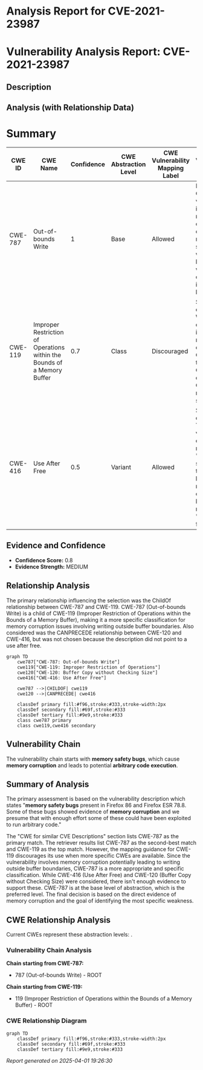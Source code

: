 # Analysis Report for CVE-2021-23987

# Vulnerability Analysis Report: CVE-2021-23987

## Description



## Analysis (with Relationship Data)

# Summary
| CWE ID  | CWE Name  | Confidence | CWE Abstraction Level | CWE Vulnerability Mapping Label | CWE-Vulnerability Mapping Notes |
|-----------------|-----------------------------------------------------------------|--------------------|---------------------------|-----------------------------------|------------------------------------------------------------------------------------------------------|
| CWE-787 | Out-of-bounds Write | 1 | Base | Allowed | Primary CWE. The vulnerability involves memory corruption due to memory safety bugs, which can lead to writing data outside the intended buffer. |
| CWE-119 | Improper Restriction of Operations within the Bounds of a Memory Buffer | 0.7 | Class | Discouraged | Secondary candidate. While the description indicates memory corruption, CWE-119 is too general. CWE-787, a child of CWE-119, is more specific. |
| CWE-416 | Use After Free | 0.5 | Variant | Allowed | Secondary candidate. The vulnerability description mentions "memory safety bugs" that could lead to memory corruption, but there's no explicit "use after free". |

## Evidence and Confidence

*   **Confidence Score:** 0.8
*   **Evidence Strength:** MEDIUM

## Relationship Analysis
The primary relationship influencing the selection was the ChildOf relationship between CWE-787 and CWE-119. CWE-787 (Out-of-bounds Write) is a child of CWE-119 (Improper Restriction of Operations within the Bounds of a Memory Buffer), making it a more specific classification for memory corruption issues involving writing outside buffer boundaries. Also considered was the CANPRECEDE relationship between CWE-120 and CWE-416, but was not chosen because the description did not point to a use after free.

```mermaid
graph TD
    cwe787["CWE-787: Out-of-bounds Write"]
    cwe119["CWE-119: Improper Restriction of Operations"]
    cwe120["CWE-120: Buffer Copy without Checking Size"]
    cwe416["CWE-416: Use After Free"]

    cwe787 -->|CHILDOF| cwe119
    cwe120 -->|CANPRECEDE| cwe416
    
    classDef primary fill:#f96,stroke:#333,stroke-width:2px
    classDef secondary fill:#69f,stroke:#333
    classDef tertiary fill:#9e9,stroke:#333
    class cwe787 primary
    class cwe119,cwe416 secondary
```

## Vulnerability Chain
The vulnerability chain starts with **memory safety bugs**, which cause **memory corruption** and leads to potential **arbitrary code execution**.

## Summary of Analysis
The primary assessment is based on the vulnerability description which states "**memory safety bugs** present in Firefox 86 and Firefox ESR 78.8. Some of these bugs showed evidence of **memory corruption** and we presume that with enough effort some of these could have been exploited to run arbitrary code."

The "CWE for similar CVE Descriptions" section lists CWE-787 as the primary match. The retriever results list CWE-787 as the second-best match and CWE-119 as the top match. However, the mapping guidance for CWE-119 discourages its use when more specific CWEs are available. Since the vulnerability involves memory corruption potentially leading to writing outside buffer boundaries, CWE-787 is a more appropriate and specific classification. While CWE-416 (Use After Free) and CWE-120 (Buffer Copy without Checking Size) were considered, there isn't enough evidence to support these. CWE-787 is at the base level of abstraction, which is the preferred level. The final decision is based on the direct evidence of memory corruption and the goal of identifying the most specific weakness.


## CWE Relationship Analysis

Current CWEs represent these abstraction levels: .


### Vulnerability Chain Analysis

**Chain starting from CWE-787:**
- 787 (Out-of-bounds Write) - ROOT


**Chain starting from CWE-119:**
- 119 (Improper Restriction of Operations within the Bounds of a Memory Buffer) - ROOT



### CWE Relationship Diagram

```mermaid
graph TD
    classDef primary fill:#f96,stroke:#333,stroke-width:2px
    classDef secondary fill:#69f,stroke:#333
    classDef tertiary fill:#9e9,stroke:#333
```



*Report generated on 2025-04-01 19:26:30*
